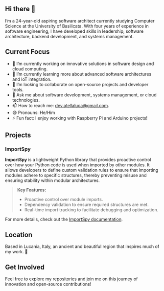 ## Hi there 👋
I’m a 24-year-old aspiring software architect currently studying Computer Science at the University of Basilicata. With four years of experience in software engineering, I have developed skills in leadership, software architecture, backend development, and systems management.

## Current Focus
- 🔭 I’m currently working on innovative solutions in software design and cloud computing.
- 🌱 I’m currently learning more about advanced software architectures and IoT integration.
- 👯 I’m looking to collaborate on open-source projects and developer tools.
- 💬 Ask me about software development, systems management, or cloud technologies.
- 📫 How to reach me: [dev.atellaluca@gmail.com](mailto:dev.atellaluca@gmail.com).
- 😄 Pronouns: He/Him
- ⚡ Fun fact: I enjoy working with Raspberry Pi and Arduino projects!

## Projects
### ImportSpy
**ImportSpy** is a lightweight Python library that provides proactive control over how your Python code is used when imported by other modules. It allows developers to define custom validation rules to ensure that importing modules adhere to specific structures, thereby preventing misuse and ensuring stability within modular architectures.

> **Key Features:**
> - Proactive control over module imports.
> - Dependency validation to ensure required structures are met.
> - Real-time import tracking to facilitate debugging and optimization.

For more details, check out the [ImportSpy documentation](https://importspy.readthedocs.io/en/latest/modules/importspy_utils.html).

## Location
Based in Lucania, Italy, an ancient and beautiful region that inspires much of my work. 🚀

## Get Involved
Feel free to explore my repositories and join me on this journey of innovation and open-source contributions!


